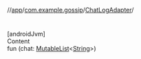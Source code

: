//[app](../../index.md)/[com.example.gossip](../index.md)/[ChatLogAdapter](index.md)/[<init>](-init-.md)



# <init>  
[androidJvm]  
Content  
fun [<init>](-init-.md)(chat: [MutableList](https://kotlinlang.org/api/latest/jvm/stdlib/kotlin.collections/-mutable-list/index.html)<[String](https://kotlinlang.org/api/latest/jvm/stdlib/kotlin/-string/index.html)>)  



